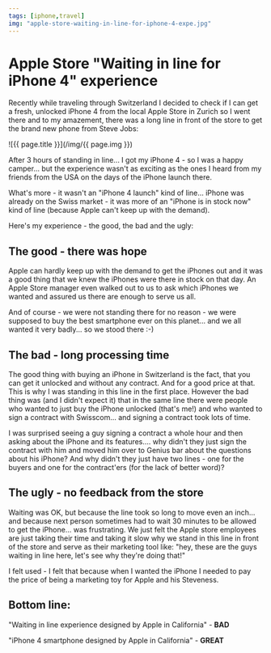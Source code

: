 ```yaml
---
tags: [iphone,travel]
img: "apple-store-waiting-in-line-for-iphone-4-expe.jpg"
---
```


# Apple Store "Waiting in line for iPhone 4" experience

Recently while traveling through Switzerland I decided to check if I can get a fresh, unlocked iPhone 4 from the local Apple Store in Zurich so I went there and to my amazement, there was a long line in front of the store to get the brand new phone from Steve Jobs:

<!--More-->

![{{ page.title }}](/img/{{ page.img }})

After 3 hours of standing in line... I got my iPhone 4 - so I was a happy camper... but the experience wasn't as exciting as the ones I heard from my friends from the USA on the days of the iPhone launch there.

What's more - it wasn't an "iPhone 4 launch" kind of line... iPhone was already on the Swiss market - it was more of an "iPhone is in stock now" kind of line (because Apple can't keep up with the demand).

Here's my experience - the good, the bad and the ugly:

## The good - there was hope

Apple can hardly keep up with the demand to get the iPhones out and it was a good thing that we knew the iPhones were there in stock on that day. An Apple Store manager even walked out to us to ask which iPhones we wanted and assured us there are enough to serve us all.

And of course - we were not standing there for no reason - we were supposed to buy the best smartphone ever on this planet... and we all wanted it very badly... so we stood there :-)

## The bad - long processing time

The good thing with buying an iPhone in Switzerland is the fact, that you can get it unlocked and without any contract. And for a good price at that. This is why I was standing in this line in the first place. However the bad thing was (and I didn't expect it) that in the same line there were people who wanted to just buy the iPhone unlocked (that's me!) and who wanted to sign a contract with Swisscom... and signing a contract took lots of time.

I was surprised seeing a guy signing a contract a whole hour and then asking about the iPhone and its features.... why didn't they just sign the contract with him and moved him over to Genius bar about the questions about his iPhone? And why didn't they just have two lines - one for the buyers and one for the contract'ers (for the lack of better word)?

## The ugly - no feedback from the store

Waiting was OK, but because the line took so long to move even an inch... and because next person sometimes had to wait 30 minutes to be allowed to get the iPhone... was frustrating. We just felt the Apple store employees are just taking their time and taking it slow why we stand in this line in front of the store and serve as their marketing tool like: "hey, these are the guys waiting in line here, let's see why they're doing that!"

I felt used - I felt that because when I wanted the iPhone I needed to pay the price of being a marketing toy for Apple and his Steveness.

## Bottom line:

"Waiting in line experience designed by Apple in California" - **BAD**

"iPhone 4 smartphone designed by Apple in California" - **GREAT**



[n]: https://michael.gratis/nozbe